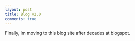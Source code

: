 ```yaml
---
layout: post
title: Blog v2.0
comments: true
---
```

Finally, Im moving to this blog site after decades at blogspot.